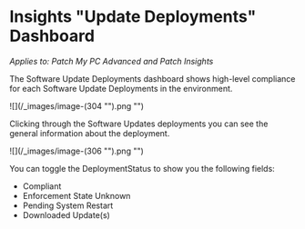 # Insights "Update Deployments" Dashboard

_Applies to: Patch My PC Advanced and Patch Insights_

The Software Update Deployments dashboard shows high-level compliance for each Software Update Deployments in the environment.

![](/_images/image-(304 "").png "")

Clicking through the Software Updates deployments you can see the general information about the deployment.

![](/_images/image-(306 "").png "")

&#x20;You can toggle the DeploymentStatus to show you the following fields:

* Compliant
* Enforcement State Unknown
* Pending System Restart
* Downloaded Update(s)
